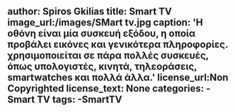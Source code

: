 
author: Spiros Gkilias
title: Smart TV
image_url:/images/SMart tv.jpg
caption: 'Η οθόνη είναι μία συσκευή εξόδου, η οποία προβάλει εικόνες και γενικότερα πληροφορίες. χρησιμοποιείται σε πάρα πολλές συσκευές, όπως υπολογιστές, κινητά, τηλεοράσεις,   smartwatches και πολλά άλλα.'
license_url:Non Copyrighted
license_text: None
categories:
  -Smart TV
tags:
  -SmartTV
----
